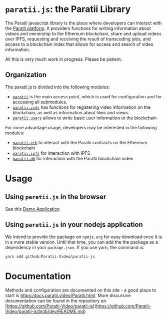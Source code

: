 # `paratii.js`: the Paratii Library

The Paratii javascript library is the place where developers can interact with the [Paratii platform](https://paratii.video/). It providers functions for writing information about vidoes and ownership to the Ethereum blockchain, share and upload videos over IPFS, requesting and receiving the result of transcoding jobs, and access to a blockchain index that allows for access and search of video information.

All this is very much work in progress. Please be patient.

## Organization

The paratii.js is divided into the following modules:

* [`paratii`](./Paratii.html) is the main access point, which is used for configuration and for accessing all submodules.
* [`paratii.vids`](./ParatiiCoreVids.html) has functions for registering video information on the blockchain, as well as information about likes and views.
* [`paratii.users`](./ParatiiCoreUsers.html)  allows to write basic user information to the blockchain

For more advantage usage, developers may be interested in the following modules:

* [`paratii.eth`](./ParatiiEh.html) to interact with the Paratii contracts on the Ethereum blockchain
* [`paratii.ipfs`](./ParatiiIPFS.html) for interaction with IPFS
* [`paratii.db`](./ParatiiDb.html) for interaction with the Paratii blockchain index

# Usage

## Using `paratii.js` in the browser

See this [Demo Application](https://github.com/geckoslair/ParatiiJSDemo)

## Using  `paratii.js` in your nodejs application

We intend to provide the package on `npmjs.org` for easy download once it is in a more stable version. Until that time, you can add the the package as a dependency in your `package.json`. If you use yarn, the command is:

    yarn add github:Paratii-Video/paratii-js

# Documentation  

Methods and configuration are documented on this site - a good place to start is  [https:/docs.paratii.video/Paratii.html](https://docs.paratii.video/Paratii.html).
More discursive documentation can be found in the repository on [https://github.com/Paratii-Video/paratii-js](https://github.com/Paratii-Video/paratii-js/blob/dev/README.md)
